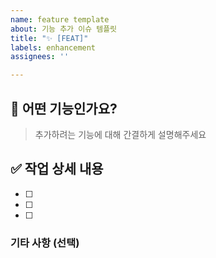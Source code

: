 ```yaml
---
name: feature template
about: 기능 추가 이슈 템플릿
title: "✨ [FEAT]"
labels: enhancement
assignees: ''

---
```


## 📝 어떤 기능인가요?

> 추가하려는 기능에 대해 간결하게 설명해주세요

## ✅ 작업 상세 내용

- [ ] 
- [ ] 
- [ ] 

### 기타 사항 (선택)
